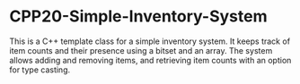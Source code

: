 # CPP20-Simple-Inventory-System
This is a C++ template class for a simple inventory system. It keeps track of item counts and their presence using a bitset and an array. The system allows adding and removing items, and retrieving item counts with an option for type casting.
